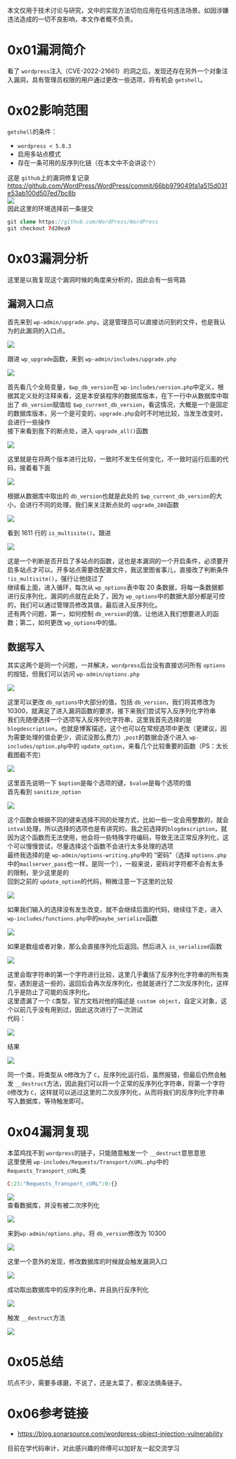 本文仅用于技术讨论与研究，文中的实现方法切勿应用在任何违法场景。如因涉嫌违法造成的一切不良影响，本文作者概不负责。

0x01漏洞简介
========

看了 `wordpress`注入（CVE-2022-21661）的洞之后，发现还存在另外一个对象注入漏洞，具有管理员权限的用户通过更改一些选项，将有机会 `getshell`。

0x02影响范围
========

`getshell`的条件：

- `wordpress < 5.8.3`
- 启用多站点模式
- 存在一条可用的反序列化链（在本文中不会讲这个）

这是 `github`上的漏洞修复记录  
<https://github.com/WordPress/WordPress/commit/66bb979049fa1a515d031e53ab100d507ed7bc8b>  
![](https://shs3.b.qianxin.com/attack_forum/2022/02/attach-5ec3e87fbf94d7311165a858e6d746f7fad9fe43.png)  
因此这里的环境选择前一条提交

```php
git clone https://github.com/WordPress/WordPress
git checkout 7d20ea9
```

0x03漏洞分析
========

这里是以我复现这个漏洞时候的角度来分析的，因此会有一些弯路

漏洞入口点
-----

首先来到 `wp-admin/upgrade.php`，这是管理员可以直接访问到的文件，也是我认为的此漏洞的入口点。

![](https://shs3.b.qianxin.com/attack_forum/2022/02/attach-370aeeab2367e6196a43c6c1b87307d6577fb204.png)

跟进 `wp_upgrade`函数，来到 `wp-admin/includes/upgrade.php`

![](https://shs3.b.qianxin.com/attack_forum/2022/02/attach-aca534ca1d9a2b2f0878c796035cf95c0be55330.png)

首先看几个全局变量，`$wp_db_version`在 `wp-includes/version.php`中定义，根据其定义处的注释来看，这是本安装程序的数据库版本，在下一行中从数据库中取出了 `db_version`赋值给 `$wp_current_db_version`，看这情况，大概是一个是固定的数据库版本，另一个是可变的，`upgrade.php`会时不时地比较，当发生改变时，会进行一些操作  
接下来看到我下的断点处，进入 `upgrade_all()`函数

![](https://shs3.b.qianxin.com/attack_forum/2022/02/attach-cc033c788b4588c1726a29155c582c1a8e3f443a.png)

这里就是在将两个版本进行比较，一致时不发生任何变化，不一致时运行后面的代码，接着看下面

![](https://shs3.b.qianxin.com/attack_forum/2022/02/attach-330835b31945f663efeef5fc42a25bf3e723f440.png)

根据从数据库中取出的 `db_version`也就是此处的 `$wp_current_db_version`的大小，会进行不同的处理，我们来关注断点处的 `upgrade_280`函数

![](https://shs3.b.qianxin.com/attack_forum/2022/02/attach-7f8c4ff35f788c16901095333943f2b21fdd93d4.png)

看到 1611 行的 `is_multisite()`，跟进

![](https://shs3.b.qianxin.com/attack_forum/2022/02/attach-a4d6d8c5021e62e16df2f82ed2b58df5faf9652f.png)

这是一个判断是否开启了多站点的函数，这也是本漏洞的一个开启条件，必须要开启多站点才可以。开多站点需要改配置文件，我这里图省事儿，直接改了判断条件 `!is_multisite()`，强行让他绕过了  
继续看上面，进入循环，每次从 `wp_options`表中取 20 条数据，将每一条数据都进行反序列化，漏洞的点就在此处了，因为 `wp_options`中的数据大部分都是可控的，我们可以通过管理员修改其值，最后进入反序列化。  
还有两个问题，第一，如何控制 `db_version`的值，让他进入我们想要进入的函数；第二，如何更改 `wp_options`中的值。

数据写入
----

其实这两个是同一个问题，一并解决，`wordpress`后台没有直接访问所有 `options`的按钮，但我们可以访问 `wp-admin/options.php`

![](https://shs3.b.qianxin.com/attack_forum/2022/02/attach-563d0c38f7e84c03af6ff7d6485de749571378e6.png)

这里可以更改 `db_options`中大部分的值，包括 `db_version`，我们将其修改为 10300，就满足了进入漏洞函数的要求，接下来我们尝试写入反序列化字符串  
我们先随便选择一个选项写入反序列化字符串，这里我首先选择的是 `blogdescription`，也就是博客描述，这个也可以在常规选项中更改（更建议，因为需要处理的值会更少，调试没那么费力）,`post`的数据会逐个进入 `wp-includes/option.php`中的 `update_option`，来看几个比较重要的函数（PS：太长截图截不完）

![](https://shs3.b.qianxin.com/attack_forum/2022/02/attach-f23f100f7faad32a8b4034e94d52dc0cb4d46d23.png)

这里首先说明一下 `$option`是每个选项的键，`$value`是每个选项的值  
首先看到 `sanitize_option`

![](https://shs3.b.qianxin.com/attack_forum/2022/02/attach-38be7ee35cf4b572dcf14d197924dc3abb6bb4c0.png)

这个函数会根据不同的键来选择不同的处理方式，比如一些一定会用整数的，就会`intval`处理，所以选择的选项也是有讲究的，我之前选择的`blogdescription`，就因为这个函数而无法使用，他会将一些特殊字符编码，导致无法正常反序列化，这个可以慢慢尝试，尽量选择这个函数不会进行太多处理的选项  
最终我选择的是 `wp-admin/options-writing.php`中的 “密码”（选择 `options.php`中的`mailserver_pass`也一样，是同一个），一般来说，密码对字符都不会有太多的限制，至少这里是的  
回到之前的 `update_option`的代码，稍微注意一下这里的比较

![](https://shs3.b.qianxin.com/attack_forum/2022/02/attach-ecd65d4f53ff1ba3ba794039255327ee7b711010.png)

如果我们输入的选择没有发生改变，就不会继续后面的代码，继续往下走，进入 `wp-includes/functions.php`中的`maybe_serialize`函数

![](https://shs3.b.qianxin.com/attack_forum/2022/02/attach-567ec55c71587d476a5c6fa7137fe8311586868a.png)

如果是数组或者对象，那么会直接序列化后返回。然后进入 `is_serialized`函数

![](https://shs3.b.qianxin.com/attack_forum/2022/02/attach-69c93c870679cb84e6ea38c0d44c87cca53335c3.png)

这里会取字符串的第一个字符进行比较，这里几乎囊括了反序列化字符串的所有类型，遇到是这一些的，返回后会再次反序列化，也就是进行了二次反序列化，这样几乎是防止了可能的反序列化。  
这里遗漏了一个 `C`类型，官方文档对他的描述是 `custom object`，自定义对象，这个以前几乎没有用到过，因此这次进行了一次测试  
代码：

![](https://shs3.b.qianxin.com/attack_forum/2022/02/attach-e2fe1e13ee7cd91aee426f6aa967a6decb814ce5.png)

结果

![](https://shs3.b.qianxin.com/attack_forum/2022/02/attach-81522c810a0eb599357c3cc4cbe4eb6b35fa241f.png)

同一个类，将类型从 `O`修改为了 `C`，反序列化运行后，虽然报错，但最后仍然会触发 `__destruct`方法，因此我们可以将一个正常的反序列化字符串，将第一个字符 `O`修改为 `C`，这样就可以逃过这里的二次反序列化，从而将我们的反序列化字符串写入数据库，等待触发即可。

0x04漏洞复现
========

本菜鸡找不到 `wordpress`的链子，只能随意触发一个 `__destruct`意思意思  
这里使用 `wp-includes/Requests/Transport/cURL.php`中的 `Requests_Transport_cURL`类

```php
C:23:"Requests_Transport_cURL":0:{}
```

![](https://shs3.b.qianxin.com/attack_forum/2022/02/attach-b32d40e7de3f765ae2c4aa06e5ddeb1a5d28e4ab.png)  
查看数据库，并没有被二次序列化

![](https://shs3.b.qianxin.com/attack_forum/2022/02/attach-2d655d0834568bc032c00821195ee546009f2ed8.png)

来到`wp-admin/options.php`，将 `db_version`修改为 10300

![](https://shs3.b.qianxin.com/attack_forum/2022/02/attach-f603264985cd5b85d63ab3227e3d3156de75d63e.png)

这里一个意外的发现，修改数据库的时候就会触发漏洞入口

![](https://shs3.b.qianxin.com/attack_forum/2022/02/attach-2aa238102c5feddd8a968e4df840b8897c9037d6.png)

成功取出数据库中的反序列化串，并且执行反序列化

![](https://shs3.b.qianxin.com/attack_forum/2022/02/attach-d3f2f26e3d4b89b119fdad8bd04e598acaf49c7c.png)

触发 `__destruct`方法

![](https://shs3.b.qianxin.com/attack_forum/2022/02/attach-5b6d01700d40ec24e6ead135b6626b3769738853.png)

0x05总结
======

坑点不少，需要多琢磨，不说了，还是太菜了，都没法搞条链子。

0x06参考链接
========

- <https://blog.sonarsource.com/wordpress-object-injection-vulnerability>

目前在学代码审计，对此感兴趣的师傅可以加好友一起交流学习
